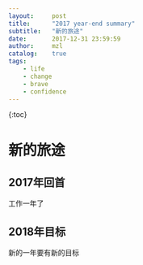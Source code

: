 ```yaml
---
layout:     post
title:      "2017 year-end summary"
subtitle:   "新的旅途"
date:       2017-12-31 23:59:59
author:     mzl
catalog:    true
tags:
    - life
    - change
    - brave
    - confidence
---
```


{:toc}
# 新的旅途
## 2017年回首
工作一年了
## 2018年目标
新的一年要有新的目标
